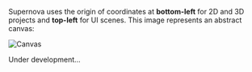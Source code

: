Supernova uses the origin of coordinates at **bottom-left** for 2D and 3D projects and **top-left** for UI scenes. This image represents an abstract canvas:

![Canvas](../images/Canvas.png)


Under development...